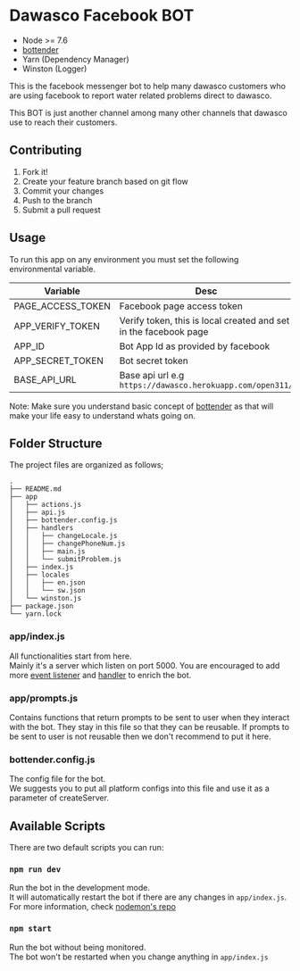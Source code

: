 # Dawasco Facebook BOT 
- Node >= 7.6
- [bottender](https://github.com/Yoctol/bottender)
- Yarn (Dependency Manager)
- Winston (Logger)

This is the facebook messenger bot to help many dawasco customers who are using facebook to report water related problems direct to dawasco. 

This BOT is just another channel among many other channels that dawasco use to reach their customers.

## Contributing

1. Fork it!
2. Create your feature branch based on git flow 
3. Commit your changes
4. Push to the branch
5. Submit a pull request

## Usage
To run this app on any environment you must set the following environmental variable.

Variable | Desc
--------| -------
PAGE_ACCESS_TOKEN | Facebook page access token
APP_VERIFY_TOKEN | Verify token, this is local created and set in the facebook page
APP_ID | Bot App Id as provided by facebook
APP_SECRET_TOKEN | Bot secret token
BASE_API_URL | Base api url e.g `https://dawasco.herokuapp.com/open311/`

Note:
Make sure you understand basic concept of [bottender](https://github.com/Yoctol/bottender) as that
will make your life easy to understand whats going on.


## Folder Structure

The project files are organized as follows;

```
.
├── README.md
├── app
│   ├── actions.js
│   ├── api.js
│   ├── bottender.config.js
│   ├── handlers
│   │   ├── changeLocale.js
│   │   ├── changePhoneNum.js
│   │   ├── main.js
│   │   └── submitProblem.js
│   ├── index.js
│   ├── locales
│   │   ├── en.json
│   │   └── sw.json
│   └── winston.js
├── package.json
└── yarn.lock
```


### app/index.js

All functionalities start from here.\
Mainly it's a server which listen on port 5000. You are encouraged to add more [event listener](https://bottender.js.org/docs/APIReference-Event)
and [handler](https://bottender.js.org/docs/APIReference-Handler) to enrich the bot.

### app/prompts.js
Contains functions that return prompts to be sent to user when they interact 
with the bot. They stay in this file so that they can be reusable. If prompts 
to be sent to user is not reusable then we don't recommend to put it here.

### bottender.config.js

The config file for the bot.\
We suggests you to put all platform configs into this file and use it as a parameter
of createServer.

## Available Scripts

There are two default scripts you can run:

### `npm run dev`

Run the bot in the development mode.\
It will automatically restart the bot if there are any changes in `app/index.js`.\
For more information, check [nodemon's repo](https://github.com/remy/nodemon)

### `npm start`

Run the bot without being monitored.\
The bot won't be restarted when you change anything in `app/index.js`

